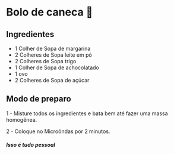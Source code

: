 # Bolo de caneca :cake: 

## Ingredientes

- 1 Colher de  Sopa de margarina
- 2 Colheres de Sopa leite em pó
- 2 Colheres de Sopa trigo 
- 1 Colher de Sopa de achocolatado
- 1 ovo
- 2 Colheres de Sopa de açúcar



## Modo de preparo

1 - Misture todos os ingredientes e bata bem até fazer uma massa homogênea.

2 - Coloque no Microôndas por 2 minutos.



##### Isso é tudo pessoal

